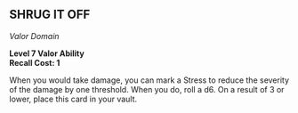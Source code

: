 ## SHRUG IT OFF  
_Valor Domain_  

**Level 7 Valor Ability**  
**Recall Cost: 1**  

When you would take damage, you can mark a Stress to reduce the severity of the damage by one threshold. When you do, roll a d6. On a result of 3 or lower, place this card in your vault.  
